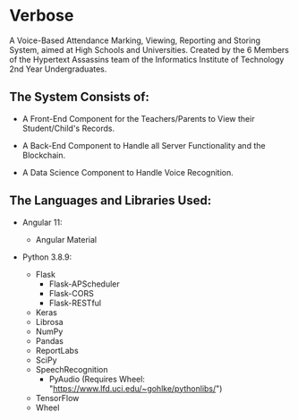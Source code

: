 # Verbose
A Voice-Based Attendance Marking, Viewing, Reporting and Storing System, aimed at High Schools and Universities.
Created by the 6 Members of the Hypertext Assassins team of the Informatics Institute of Technology 2nd Year Undergraduates.


## The System Consists of:
- A Front-End Component for the Teachers/Parents to View their Student/Child's Records.

- A Back-End Component to Handle all Server Functionality and the Blockchain.

- A Data Science Component to Handle Voice Recognition.

## The Languages and Libraries Used:
- Angular 11:
  - Angular Material

- Python 3.8.9:
  - Flask
    - Flask-APScheduler
    - Flask-CORS
    - Flask-RESTful
  - Keras
  - Librosa
  - NumPy
  - Pandas
  - ReportLabs
  - SciPy
  - SpeechRecognition
    - PyAudio (Requires Wheel: "https://www.lfd.uci.edu/~gohlke/pythonlibs/")
  - TensorFlow
  - Wheel
